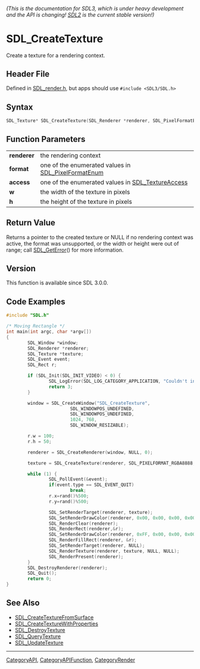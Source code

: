 ###### (This is the documentation for SDL3, which is under heavy development and the API is changing! [SDL2](https://wiki.libsdl.org/SDL2/) is the current stable version!)
# SDL_CreateTexture

Create a texture for a rendering context.

## Header File

Defined in [SDL_render.h](https://github.com/libsdl-org/SDL/blob/main/include/SDL3/SDL_render.h), but apps should use `#include <SDL3/SDL.h>`

## Syntax

```c
SDL_Texture* SDL_CreateTexture(SDL_Renderer *renderer, SDL_PixelFormatEnum format, int access, int w, int h);

```

## Function Parameters

|                  |                                                                            |
| ---------------- | -------------------------------------------------------------------------- |
| **renderer**     | the rendering context                                                      |
| **format**       | one of the enumerated values in [SDL_PixelFormatEnum](SDL_PixelFormatEnum) |
| **access**       | one of the enumerated values in [SDL_TextureAccess](SDL_TextureAccess)     |
| **w**            | the width of the texture in pixels                                         |
| **h**            | the height of the texture in pixels                                        |

## Return Value

Returns a pointer to the created texture or NULL if no rendering context
was active, the format was unsupported, or the width or height were out of
range; call [SDL_GetError](SDL_GetError)() for more information.

## Version

This function is available since SDL 3.0.0.

## Code Examples

```c++
#include "SDL.h"

/* Moving Rectangle */
int main(int argc, char *argv[])
{
        SDL_Window *window;
        SDL_Renderer *renderer;
        SDL_Texture *texture;
        SDL_Event event;
        SDL_Rect r;

        if (SDL_Init(SDL_INIT_VIDEO) < 0) {
                SDL_LogError(SDL_LOG_CATEGORY_APPLICATION, "Couldn't initialize SDL: %s", SDL_GetError());
                return 3;
        }

        window = SDL_CreateWindow("SDL_CreateTexture",
                        SDL_WINDOWPOS_UNDEFINED,
                        SDL_WINDOWPOS_UNDEFINED,
                        1024, 768,
                        SDL_WINDOW_RESIZABLE);

        r.w = 100;
        r.h = 50;

        renderer = SDL_CreateRenderer(window, NULL, 0);

        texture = SDL_CreateTexture(renderer, SDL_PIXELFORMAT_RGBA8888, SDL_TEXTUREACCESS_TARGET, 1024, 768);

        while (1) {
                SDL_PollEvent(&event);
                if(event.type == SDL_EVENT_QUIT)
                        break;
                r.x=rand()%500;
                r.y=rand()%500;

                SDL_SetRenderTarget(renderer, texture);
                SDL_SetRenderDrawColor(renderer, 0x00, 0x00, 0x00, 0x00);
                SDL_RenderClear(renderer);
                SDL_RenderRect(renderer,&r);
                SDL_SetRenderDrawColor(renderer, 0xFF, 0x00, 0x00, 0x00);
                SDL_RenderFillRect(renderer, &r);
                SDL_SetRenderTarget(renderer, NULL);
                SDL_RenderTexture(renderer, texture, NULL, NULL);
                SDL_RenderPresent(renderer);
        }
        SDL_DestroyRenderer(renderer);
        SDL_Quit();
        return 0;
}

```

## See Also

* [SDL_CreateTextureFromSurface](SDL_CreateTextureFromSurface)
* [SDL_CreateTextureWithProperties](SDL_CreateTextureWithProperties)
* [SDL_DestroyTexture](SDL_DestroyTexture)
* [SDL_QueryTexture](SDL_QueryTexture)
* [SDL_UpdateTexture](SDL_UpdateTexture)

----
[CategoryAPI](CategoryAPI), [CategoryAPIFunction](CategoryAPIFunction), [CategoryRender](CategoryRender)


